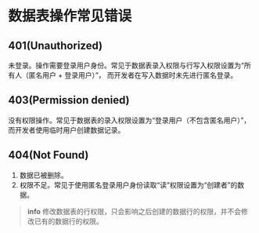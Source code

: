 # 数据表操作常见错误

## 401(Unauthorized)

未登录。操作需要登录用户身份。常见于数据表录入权限与行写入权限设置为“所有人（匿名用户 + 登录用户）”，
而开发者在写入数据时未先进行匿名登录。

## 403(Permission denied)

没有权限操作。常见于数据表的录入权限设置为“登录用户（不包含匿名用户）”，
而开发者使用临时用户创建数据记录。

## 404(Not Found)

1. 数据已被删除。
2. 权限不足。常见于使用匿名登录用户身份读取“读”权限设置为“创建者”的数据。

> **info**
> 修改数据表的行权限，只会影响之后创建的数据行的权限，并不会修改已有的数据行的权限。


